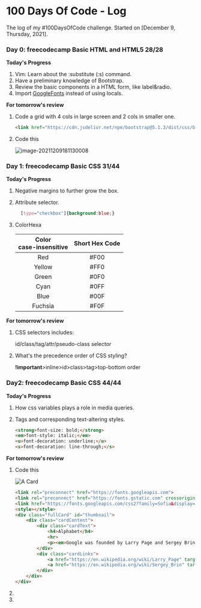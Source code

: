 # 100 Days Of Code - Log

The log of my #100DaysOfCode challenge. 
Started on [December 9, Thursday, 2021].

### Day 0: freecodecamp Basic HTML and HTML5 28/28

**Today's Progress**

1. Vim: Learn about the :substitute (:s) command.
2. Have a preliminary knowledge of Bootstrap.
3. Review the basic components in a HTML form, like label&radio.
4. Import [GoogleFonts](https://fonts.google.com/) instead of using locals. 

**For tomorrow's review**
1. Code a grid with 4 cols in large screen and 2 cols in smaller one.
    ```html
    <link href="https://cdn.jsdelivr.net/npm/bootstrap@5.1.3/dist/css/bootstrap.min.css" rel="stylesheet">
    ```
2. Code this

    ![image-20211209181130008](https://s2.loli.net/2021/12/09/FB5kiEXswu4Gmgn.png)

### Day 1: freecodecamp Basic CSS 31/44

**Today's Progress**
1. Negative margins to further grow the box.
2. Attribute selector.

    ```css
      [type="checkbox"]{background:blue;} 
    ```

3. ColorHexa
   
    | Color<br>case-insensitive | Short Hex Code |
    | :-----------------------: | :------------: |
    |            Red            |      #F00      |
    |          Yellow           |      #FF0      |
    |           Green           |      #0F0      |
    |           Cyan            |      #0FF      |
    |           Blue            |      #00F      |
    |          Fuchsia          |      #F0F      |

**For tomorrow's review**

1. CSS selectors includes: 
    
    id/class/tag/attr/pseudo-class selector 

2. What's the precedence order of CSS styling?

    **!important**>inline>id>class>tag>top-bottom order

### Day2: freecodecamp Basic CSS 44/44

**Today's Progress**
1. How css variables plays a role in media queries.
2. Tags and corresponding text-altering styles.
   
    ```html
    <strong>font-size: bold;</strong>
    <em>font-style: italic;</em>
    <u>font-decoration: underline;</u>
    <s>font-decoration: line-through;</s>
    ```

**For tomorrow's review**
1. Code this
    
    ![A Card](https://s2.loli.net/2021/12/11/h3WS5VmJdnAlyfH.png)

    ```html
    <link rel="preconnect" href="https://fonts.googleapis.com">
    <link rel="preconnect" href="https://fonts.gstatic.com" crossorigin>
    <link href="https://fonts.googleapis.com/css2?family=Sofia&display=swap" rel="stylesheet"> 
    <style></style>
    <div class="fullCard" id="thumbnail">
        <div class="cardContent">
            <div class="cardText">
                <h4>Alphabet</h4>
                <hr>
                <p><em>Google was founded by Larry Page and Sergey Brin while they were <u>Ph.D. students</u> at <strong>Stanford University</strong>.</em></p>
            </div>
            <div class="cardLinks">
                <a href="https://en.wikipedia.org/wiki/Larry_Page" target="_blank" class="links">Larry Page</a><br><br>
                <a href="https://en.wikipedia.org/wiki/Sergey_Brin" target="_blank" class="links">Sergey Brin</a>
            </div>
        </div>
    </div>
    ```

2. 
3. 

<!-- **Link to work:** [Calculator App](http://www.example.com) -->

<!-- ### Day 0: February 30, 2016 (Example 2)
##### (delete me or comment me out)

**Today's Progress**: Fixed CSS, worked on canvas functionality for the app.

**Thoughts**: I really struggled with CSS, but, overall, I feel like I am slowly getting better at it. Canvas is still new for me, but I managed to figure out some basic functionality.

**Link(s) to work**: [Calculator App](http://www.example.com)


### Day 1: June 27, Monday

**Today's Progress**: I've gone through many exercises on FreeCodeCamp.

**Thoughts** I've recently started coding, and it's a great feeling when I finally solve an algorithm challenge after a lot of attempts and hours spent.

**Link(s) to work**
1. [Find the Longest Word in a String](https://www.freecodecamp.com/challenges/find-the-longest-word-in-a-string)
2. [Title Case a Sentence](https://www.freecodecamp.com/challenges/title-case-a-sentence) -->

